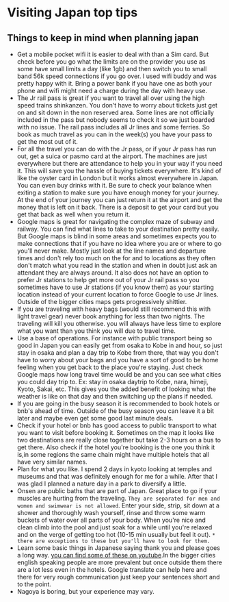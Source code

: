 # Visiting Japan top tips


## Things to keep in mind when planning japan
- Get a mobile pocket wifi it is easier to deal with than a Sim card. But check before you go what the limits are on the provider you use as some have small limits a day (like 1gb) and then switch you to small band 56k speed connections if you go over. I used wifi buddy and was pretty happy with it. Bring a power bank if you have one as both your phone and wifi might need a charge during the day with heavy use.
- The Jr rail pass is great if you want to travel all over using the high speed trains shinkanzen. You don't have to worry about tickets just get on and sit down in the non reserved area. Some lines are not officially included in the pass but nobody seems to check it so we just boarded with no issue. The rail pass includes all Jr lines and some ferries. So book as much travel as you can in the week(s) you have your pass to get the most out of it.
- For all the travel you can do with the Jr pass, or if your Jr pass has run out, get a suica or pasmo card at the airport. The machines are just everywhere but there are attendance to help you in your way if you need it. This will save you the hassle of buying tickets everywhere. It's kind of like the oyster card in London but it works almost everywhere in Japan. You can even buy drinks with it. Be sure to check your balance when exiting a station to make sure you have enough money for your journey. At the end of your journey you can just return it at the airport and get the money that is left on it back. There is a deposit to get your card but you get that back as well when you return it.
- Google maps is great for navigating the complex maze of subway and railway. You can find what lines to take to your destination pretty easily. But Google maps is blind in some areas and sometimes expects you to make connections that if you have no idea where you are or where to go you'll never make. Mostly just look at the line names and departure times and don't rely too much on the for and to locations as they often don't match what you read in the station and when in doubt just ask an attendant they are always around. It also does not have an option to prefer Jr stations to help get more out of your Jr rail pass so you sometimes have to use  Jr stations (if you know them) as your starting location instead of your current location to force Google to use Jr lines. Outside of the bigger cities maps gets progressively shittier.
- If you are traveling with heavy bags (would still recommend this with light travel gear) never book anything for less than two nights. The traveling will kill you otherwise. you will always have less time to explore what you want than you think you will due to travel time.
- Use a base of operations. For instance with public transport being so good in Japan you can easily get from osaka to Kobe in and hour, so just stay in osaka and plan a day trip to Kobe from there, that way you don't have to worry about your bags and you have a sort of good to be home feeling when you get back to the place you're staying. Just check Google maps how long travel time would be and you can see what cities you could day trip to. Ex: stay in osaka daytrip to Kobe, nara, himeji, Kyoto, Sakai, etc. This gives you the added benefit of looking what the weather is like on that day and then switching up the plans if needed.
- If you are going in the busy season it is recommended to book hotels or bnb's ahead of time. Outside of the busy season you can leave it a bit later and maybe even get some good last minute deals.
- Check if your hotel or bnb has good access to public transport to what you want to visit before booking it. Sometimes on the map it looks like two destinations are really close together but take 2-3 hours on a bus to get there. Also check if the hotel you're booking is the one you think it is,in some regions the same chain might have multiple hotels that all have very similar names.
- Plan for what you like. I spend 2 days in kyoto looking at temples and museums and that was definitely enough for me for a while. After that I was glad I planned a nature day in a park to diversify a little.
- Onsen are public baths that are part of Japan. Great place to go if your muscles are hurting from the traveling. `They are separated for men and women and swimwear is not allowed`. Enter your side, strip, sit down at a shower and thoroughly wash yourself, rinse and throw some warm buckets of water over all parts of your body. When you're nice and clean climb into the pool and just soak for a while until you're relaxed and on the verge of getting too hot (10-15 min usually but feel it out).
`* there are exceptions to these but you'll have to look for them.`
- Learn some basic things in Japanese saying thank you and please goes a long way. [you can find some of these on youtube](https://youtu.be/74aYs6rcbiM).In the bigger cities english speaking people are more prevalent but once outside them there are a lot less even in the hotels. Google translate can help here and there for very rough communication just keep your sentences short and to the point.
- Nagoya is boring, but your experience may vary.